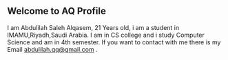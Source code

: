 ## Welcome to AQ Profile 

I am Abdulilah Saleh Alqasem, 21 Years old, i am a student in IMAMU,Riyadh,Saudi Arabia.
I am in CS college and i study Computer Science and am in 4th semester.
If you want to contact with me there is my Email abdulilah.qq@gmail.com .





